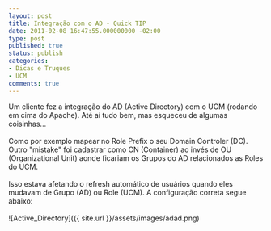 ```yaml
---
layout: post
title: Integração com o AD - Quick TIP
date: 2011-02-08 16:47:55.000000000 -02:00
type: post
published: true
status: publish
categories:
- Dicas e Truques
- UCM
comments: true
---
```

Um cliente fez a integração do AD (Active Directory) com o UCM (rodando em cima do Apache).
Até aí tudo bem, mas esqueceu de algumas coisinhas...<br />  
Como por exemplo mapear no Role Prefix o seu Domain Controler (DC).
Outro "mistake" foi cadastrar como CN (Container) ao invés de OU (Organizational Unit) aonde ficariam os Grupos do AD relacionados as Roles do UCM.<br />  
Isso estava afetando o refresh automático de usuários quando eles mudavam de Grupo (AD) ou Role (UCM).
A configuração correta segue abaixo:<br />  
![Active_Directory]({{ site.url }}/assets/images/adad.png)
